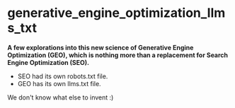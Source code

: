 # generative_engine_optimization_llms_txt


**A few explorations into this new science of Generative Engine Optimization (GEO), which is nothing more than a replacement for Search Engine Optimization (SEO).**

- SEO had its own robots.txt file.
- GEO has its own llms.txt file.

We don't know what else to invent :)







